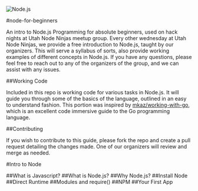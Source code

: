 ![Node.js](http://nodeblog.files.wordpress.com/2011/07/nodejs.png)

#node-for-beginners

An intro to Node.js Programming for absolute beginners, used on hack nights at Utah Node Ninjas meetup group. Every other wednesday at Utah Node Ninjas, we provide a free introduction to Node.js, taught by our organizers. This will serve a syllabus of sorts, also provide working examples of different concepts in Node.js. If you have any questions, please feel free to reach out to any of the organizers of the group, and we can assist with any issues. 

##Working Code

Included in this repo is working code for various tasks in Node.js. It will guide you through some of the basics of the language, outlined in an easy to understand fashion. This portion was inspired by [mkaz/working-with-go](https://github.com/mkaz/working-with-go), which is an excellent code immersive guide to the Go programming language.

##Contributing

If you wish to contribute to this guide, please fork the repo and create a pull request detailing the changes made. One of our organizers will review and merge as needed.

#Intro to Node

##What is Javascript?
##What is Node.js?
##Why Node.js?
##Install Node
##Direct Runtime
##Modules and require()
##NPM
##Your First App
